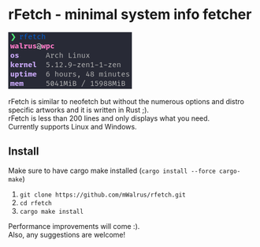 # rFetch - minimal system info fetcher

![Demo](./demo.png "Demo")

rFetch is similar to neofetch but without the numerous options and distro specific artworks and it is written in Rust ;).<br>
rFetch is less than 200 lines and only displays what you need.<br>
Currently supports Linux and Windows.

## Install
Make sure to have cargo make installed (`cargo install --force cargo-make`)
1. `git clone https://github.com/mWalrus/rfetch.git`
2. `cd rfetch`
3. `cargo make install`

Performance improvements will come :).<br>
Also, any suggestions are welcome!
